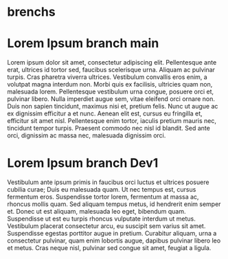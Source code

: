 # brenchs

# Lorem Ipsum branch main

Lorem ipsum dolor sit amet, consectetur adipiscing elit. Pellentesque ante erat, ultrices id tortor sed, faucibus scelerisque urna. Aliquam ac pulvinar turpis. Cras pharetra viverra ultrices. Vestibulum convallis eros enim, a volutpat magna interdum non. Morbi quis ex facilisis, ultricies quam non, malesuada lorem. Pellentesque vestibulum urna congue, posuere orci et, pulvinar libero. Nulla imperdiet augue sem, vitae eleifend orci ornare non. Duis non sapien tincidunt, maximus nisi et, pretium felis. Nunc ut augue ac ex dignissim efficitur a et nunc. Aenean elit est, cursus eu fringilla et, efficitur sit amet nisl. Pellentesque enim tortor, iaculis pretium mauris nec, tincidunt tempor turpis. Praesent commodo nec nisl id blandit. Sed ante orci, dignissim ac massa nec, malesuada dignissim orci.

# Lorem Ipsum branch Dev1
Vestibulum ante ipsum primis in faucibus orci luctus et ultrices posuere cubilia curae; Duis eu malesuada quam. Ut nec tempus est, cursus fermentum eros. Suspendisse tortor lorem, fermentum at massa ac, rhoncus mollis quam. Sed aliquam tempus metus, id hendrerit enim semper et. Donec ut est aliquam, malesuada leo eget, bibendum quam. Suspendisse ut est eu turpis rhoncus vulputate interdum ut metus. Vestibulum placerat consectetur arcu, eu suscipit sem varius sit amet. Suspendisse egestas porttitor augue in pretium. Curabitur aliquam, urna a consectetur pulvinar, quam enim lobortis augue, dapibus pulvinar libero leo et metus. Cras neque nisl, pulvinar sed congue sit amet, feugiat a ligula.